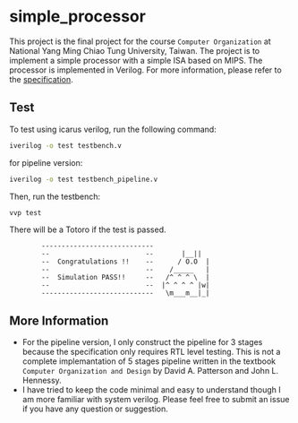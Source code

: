 # simple_processor
This project is the final project for the course `Computer Organization` at National Yang Ming Chiao Tung University, Taiwan.
The project is to implement a simple processor with a simple ISA based on MIPS. The processor is implemented in Verilog.
For more information, please refer to the [specification](./CO_2023_FinalProject.pdf).

## Test
To test using icarus verilog, run the following command:
```bash
iverilog -o test testbench.v
```
for pipeline version:
```bash
iverilog -o test testbench_pipeline.v
```
Then, run the testbench:
```bash
vvp test
```
There will be a Totoro if the test is passed.
```
        ----------------------------
        --                        --       |__||
        --  Congratulations !!    --      / O.O  |
        --                        --    /_____   |
        --  Simulation PASS!!     --   /^ ^ ^ \  |
        --                        --  |^ ^ ^ ^ |w|
        ----------------------------   \m___m__|_|
```

## More Information
- For the pipeline version, I only construct the pipeline for 3 stages because the specification only requires RTL level testing. This is not a complete implemantation of 5 stages pipeline written in the textbook `Computer Organization and Design` by David A. Patterson and John L. Hennessy. 
- I have tried to keep the code minimal and easy to understand though I am more familiar with system verilog. Please feel free to submit an issue if you have any question or suggestion.